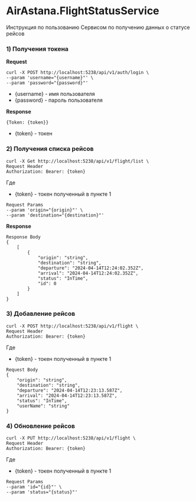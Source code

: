 # AirAstana.FlightStatusService

Инструкция по пользованию Сервисом по получению данных о статусе рейсов

### 1) Получения токена
**Request**
```
curl -X POST http://localhost:5238/api/v1/auth/login \
--param 'username="{username}"' \
--param 'password="{password}"'
```
- {username} - имя пользователя 
- {password} - пароль пользователя

**Response**
```
{Token: {token}}
```
- {token} - токен

### 2) Получения списка рейсов
```
curl -X Get http://localhost:5238/api/v1/flight/list \
Request Header
Authorization: Bearer: {token}
```
Где
- {token} - токен полученный в пункте 1
```
Request Params
--param 'origin="{origin}"' \
--param 'destination="{destination}"'
```
**Response**
```
Response Body
{
    [
        {
            "origin": "string",
            "destination": "string",
            "departure": "2024-04-14T12:24:02.352Z",
            "arrival": "2024-04-14T12:24:02.352Z",
            "status": "InTime",
            "id": 0
        }
    ]
}
```

### 3) Добавление рейсов
```
curl -X POST http://localhost:5238/api/v1/flight \
Request Header
Authorization: Bearer: {token}
```
Где
- {token} - токен полученный в пункте 1
```
Request Body
{
    "origin": "string",
    "destination": "string",
    "departure": "2024-04-14T12:23:13.587Z",
    "arrival": "2024-04-14T12:23:13.587Z",
    "status": "InTime",
    "userName": "string"
}
```

### 4) Обновление рейсов
```
curl -X PUT http://localhost:5238/api/v1/flight \
Request Header
Authorization: Bearer: {token}
```
Где
- {token} - токен полученный в пункте 1

```
Request Params
--param 'id="{id}"' \
--param 'status="{status}"'
```
